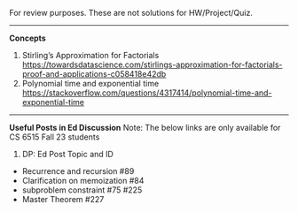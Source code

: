 For review purposes. These are not solutions for HW/Project/Quiz.

---------------------------------------------------------------
**Concepts**<br>
1. Stirling’s Approximation for Factorials https://towardsdatascience.com/stirlings-approximation-for-factorials-proof-and-applications-c058418e42db
2. Polynomial time and exponential time https://stackoverflow.com/questions/4317414/polynomial-time-and-exponential-time


---------------------------------------------------------------
**Useful Posts in Ed Discussion**<be>
Note: The below links are only available for CS 6515 Fall 23 students
1. DP: Ed Post Topic and ID
  - Recurrence and recursion #89 
  - Clarification on memoization #84 
  - subproblem constraint #75 #225
  - Master Theorem #227

